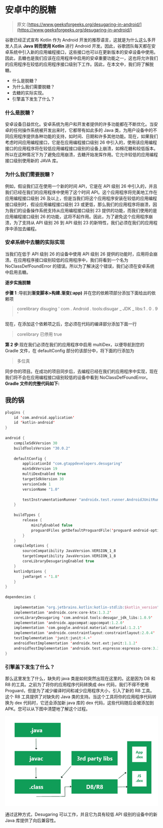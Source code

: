 # 安卓中的脱糖

> 原文:[https://www.geeksforgeeks.org/desugaring-in-android/](https://www.geeksforgeeks.org/desugaring-in-android/)

谷歌已经正式宣布 Kotlin 作为 Android 开发的推荐语言，这就是为什么这么多开发人员从 **Java 转而使用 Kotlin** 进行 Android 开发。因此，谷歌团队每天都在安卓系统中引入新的应用编程接口，这些接口也可以在更新版本的安卓设备中使用。因此，去糖也是我们应该在应用程序中启用的安卓重要功能之一，这也将允许我们的应用程序在较低的应用程序接口级别下工作。因此，在本文中，我们将了解脱糖。

*   什么是脱糖？
*   为什么我们需要脱糖？
*   去糖的实际实现。
*   引擎盖下发生了什么？

### 什么是脱糖？

安卓设备日益优化。安卓系统为用户和开发者提供的许多功能都在不断优化。当安卓的任何操作系统被开发出来时，它都带有如此多的 Java 类，为用户设备中的不同应用程序提供各种功能的支持，如时间、日期和许多其他功能。现在，如果我们考虑时间应用编程接口，它是在应用编程接口级别 26 中引入的，使用该应用编程接口的应用程序将在较低应用编程接口级别的设备上崩溃，如棉花糖和较低版本。所以在这种情况下为了避免应用崩溃，去糖开始发挥作用。它允许较低的应用编程接口级别使用新的 JAVA 库。

### 为什么我们需要脱糖？

例如，假设我们正在使用一个新的时间 API，它是在 API 级别 26 中引入的，并且我们已经在我们的应用程序中使用了这个时间 API。这个应用程序将完美地工作在应用编程接口级别 26 及以上，但是当我们将这个应用程序安装在较低的应用编程接口级别时，假设应用编程接口级别 23 或更低，那么我们的应用程序将崩溃，因为我们的设备操作系统支持从应用编程接口级别 23 提供的功能，而我们使用的是应用编程接口级别 26 的功能，这将不起作用。因此，为了避免这个应用程序崩溃，为了支持从 API 级别 26 到 API 级别 23 的新特性，我们必须在我们的应用程序中添加去编程。

### 安卓系统中去糖的实际实现

当我们在低于 API 级别 26 的设备中使用 API 级别 26 提供的功能时，应用将会崩溃。在应用程序接口级别较低的应用程序中，我们将看到一个名为 NoClassDefFoundError 的错误。所以为了解决这个错误，我们必须在安卓系统中启用去糖。

**逐步实施脱糖**

**步骤 1** :导航到**渐变脚本>构建.渐变(:app)** 并在您的依赖项部分添加下面给出的依赖项

> corelibrary disuging ' com . Android . tools:disugar _ JDK _ libs:1 . 0 . 9 '

现在，在添加这个依赖项之后，您必须在代码的编译部分添加下面一行

> corelibrary 已停用 true

**第 2 步**:现在我们必须在我们的应用程序中启用 multiDex，以便导航到您的 Gradle 文件，在 defaultConfig 部分的该部分中，将下面的行添加为

> 多位真

同步你的项目。在成功的项目同步后，去编程已经在我们的应用程序中实现，现在我们将不会在应用编程接口级别较低的设备中看到 NoClassDefFoundError。**Gradle 文件的完整代码如下:**

## 我的锅

```kt
plugins {
    id 'com.android.application'
    id 'kotlin-android'
}

android {
    compileSdkVersion 30
    buildToolsVersion "30.0.2"

    defaultConfig {
        applicationId "com.gtappdevelopers.desugaring"
        minSdkVersion 19
        multiDexEnabled true
        targetSdkVersion 30
        versionCode 1
        versionName "1.0"

        testInstrumentationRunner "androidx.test.runner.AndroidJUnitRunner"
    }

    buildTypes {
        release {
            minifyEnabled false
            proguardFiles getDefaultProguardFile('proguard-android-optimize.txt'), 'proguard-rules.pro'
        }
    }
    compileOptions {
        sourceCompatibility JavaVersion.VERSION_1_8
        targetCompatibility JavaVersion.VERSION_1_8
        coreLibraryDesugaringEnabled true
    }
    kotlinOptions {
        jvmTarget = '1.8'
    }
}

dependencies {

    implementation "org.jetbrains.kotlin:kotlin-stdlib:$kotlin_version"
    implementation 'androidx.core:core-ktx:1.3.2'
    coreLibraryDesugaring 'com.android.tools:desugar_jdk_libs:1.0.9'
    implementation 'androidx.appcompat:appcompat:1.2.0'
    implementation 'com.google.android.material:material:1.2.1'
    implementation 'androidx.constraintlayout:constraintlayout:2.0.4'
    testImplementation 'junit:junit:4.+'
    androidTestImplementation 'androidx.test.ext:junit:1.1.2'
    androidTestImplementation 'androidx.test.espresso:espresso-core:3.3.0'
}
```

### 引擎盖下发生了什么？

那么这里发生了什么，缺失的 java 类是如何突然出现在这里的。这是因为 D8 和 R8 的工具。之前为了将你的应用程序代码转换成 dex 代码，我们不得不使用 Proguard，但是为了减少编译时间和减少应用程序大小，引入了新的 R8 工具。这个 R8 工具提供了对缺失的 Java 类的支持。当这个工具将你的应用程序代码转换为 dex 代码时，它还会添加新 java 库的 dex 代码，这些代码随后会被添加到 APK。您可以从下图中清楚地了解这个过程。

![Desugaring in Android](img/076791f03bcb08585ed6ebeb34786794.png)

通过这种方式，Desugaring 可以工作，并且它为具有较低 API 级别的设备中的新 Java 库提供了向后兼容性。